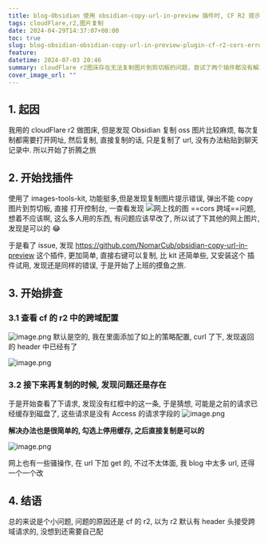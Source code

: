 ```yaml
---
title: blog-Obsidian 使用 obsidian-copy-url-in-preview 插件时, CF R2 提示 CORS 错误
tags: cloudFlare,r2,图片复制
date: 2024-04-29T14:37:07+08:00
toc: true
slug: blog-obsidian-obsidian-copy-url-in-preview-plugin-cf-r2-cors-error
feature: 
datetime: 2024-07-03 20:46
summary: cloudFlare r2图床存在无法复制图片到剪切板的问题，尝试了两个插件都没有解决，最后发现是缓存问题，禁用缓存后解决。
cover_image_url: ""
---
```


<!--more-->
## 1. 起因
我用的 cloudFlare  r2 做图床, 但是发现 Obsidian 复制 oss 图片比较麻烦, 每次复制都需要打开网址, 然后复制, 直接复制的话, 只是复制了 url, 没有办法粘贴到聊天记录中. 
所以开始了折腾之旅

## 2. 开始找插件
使用了 images-tools-kit, 功能挺多,但是发现复制图片提示错误, 弹出不能 copy 图片到剪切板, 直接 打开控制台, 一查看发现 
![网上找的图](https://img.yunpiao.site/2024/04/5ad0b1c603b8335d9e1d175d2282a8d0.png)
==cors 跨域==问题, 想着不应该啊, 这么多人用的东西, 有问题应该早改了, 所以试了下其他的网上图片, 发现是可以的 😂

于是看了 issue, 发现 https://github.com/NomarCub/obsidian-copy-url-in-preview 这个插件, 更加简单, 直接右键可以复制, 比 kit 还简单些, 又安装这个 插件试用, 发现还是同样的错误, 于是开始了上班的摸鱼之旅.

## 3. 开始排查
### 3.1 查看 cf 的 r2 中的跨域配置
![image.png](https://img.yunpiao.site/2024/04/9df0b0b58b834e213daee6055bac28ee.png)
默认是空的, 我在里面添加了如上的策略配置, curl 了下, 发现返回的 header 中已经有了 

![image.png](https://img.yunpiao.site/2024/04/607e982348c1fe9442dcdfe7d0c208cc.png)
### 3.2 接下来再复制的时候, 发现问题还是存在
于是开始查看了下请求, 发现没有红框中的这一条, 于是猜想, 可能是之前的请求已经缓存到磁盘了, 这些请求是没有 Access 的请求字段的
![image.png](https://img.yunpiao.site/2024/04/1eb84c60af397aeca64fe33691e9e654.png)

**解决办法也是很简单的, 勾选上停用缓存, 之后直接复制是可以的**

![image.png](https://img.yunpiao.site/2024/04/a6645c8b320ad4c1332d01a5b239a624.png)

网上也有一些骚操作, 在 url 下加 get 的, 不过不太体面, 我 blog 中太多 url, 还得一个一个改


## 4. 结语
总的来说是个小问题, 问题的原因还是 cf 的 r2, 以为 r2 默认有 header 头接受跨域请求的, 没想到还需要自己配